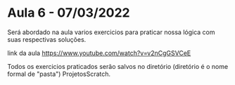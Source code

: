 # Aula 6 - 07/03/2022		

Será abordado na aula varios exercicios para praticar nossa lógica com suas respectivas soluções.

link da aula https://www.youtube.com/watch?v=v2nCgGSVCeE

Todos os exercicios praticados serão salvos no diretório (diretório é o nome formal de "pasta") ProjetosScratch.


